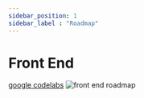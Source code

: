 ```yaml
---
sidebar_position: 1
sidebar_label : "Roadmap"
---
```

# Front End 
[google codelabs](https://codelabs.developers.google.com/?category=web)
![front end roadmap](https://github.com/kamranahmedse/developer-roadmap/raw/master/img/frontend.png?year-2021-2)
